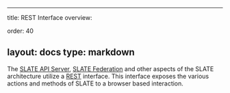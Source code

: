 
---
title: REST Interface
overview: 
              
order: 40

layout: docs
type: markdown
---
The [SLATE API Server](http://slateci.io/docs/concepts/software-components/api-server.html), [SLATE Federation](http://slateci.io/docs/federation/) and other aspects of the SLATE architecture utilize a [REST](https://www.ics.uci.edu/~fielding/pubs/dissertation/rest_arch_style.htm) interface.  This interface exposes the various actions and methods of SLATE to a browser based interaction.
